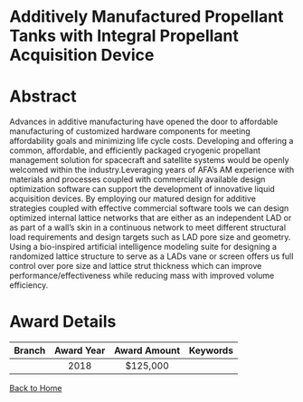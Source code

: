 
Additively Manufactured Propellant Tanks with Integral Propellant Acquisition Device
====================================================================================

# Abstract


Advances in additive manufacturing have opened the door to affordable manufacturing of customized hardware components for meeting affordability goals and minimizing life cycle costs. Developing and offering a common, affordable, and efficiently packaged cryogenic propellant management solution for spacecraft and satellite systems would be openly welcomed within the industry.Leveraging years of AFA’s AM experience with materials and processes coupled with commercially available design optimization software can support the development of innovative liquid acquisition devices. By employing our matured design for additive strategies coupled with effective commercial software tools we can design optimized internal lattice networks that are either as an independent LAD or as part of a wall’s skin in a continuous network to meet different structural load requirements and design targets such as LAD pore size and geometry. Using a bio-inspired artificial intelligence modeling suite for designing a randomized lattice structure to serve as a LADs vane or screen offers us full control over pore size and lattice strut thickness which can improve performance/effectiveness while reducing mass with improved volume efficiency.  

# Award Details

|Branch|Award Year|Award Amount|Keywords|
| :---: | :---: | :---: | :---: |
||2018|$125,000||
  
  


[Back to Home](https://github.com/chrischow/dod_sbir_awards/Reports/JT/#423)